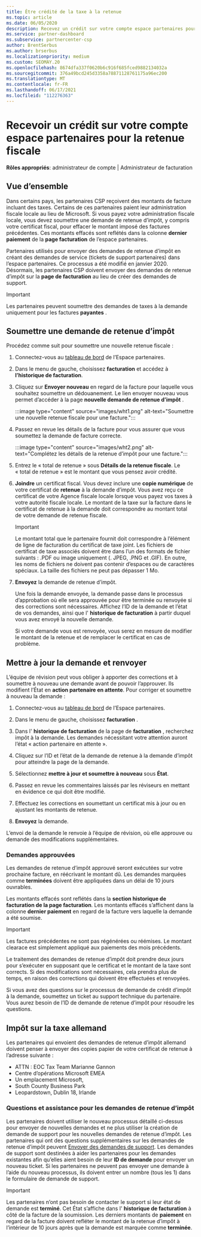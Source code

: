 ```yaml
---
title: Être crédité de la taxe à la retenue
ms.topic: article
ms.date: 06/05/2020
description: Recevez un crédit sur votre compte espace partenaires pour la retenue fiscale. Les informations comprennent les étapes à suivre pour soumettre une demande de retenue d’impôt.
ms.service: partner-dashboard
ms.subservice: partnercenter-csp
author: BrentSerbus
ms.author: brserbus
ms.localizationpriority: medium
ms.custom: SEOMAY.20
ms.openlocfilehash: 8674dfa337f0620b6c916f685fced9882134032a
ms.sourcegitcommit: 376a49bcd245d3358a78871128761175a96ec200
ms.translationtype: MT
ms.contentlocale: fr-FR
ms.lasthandoff: 06/17/2021
ms.locfileid: "112276363"
---
```

# <a name="receive-credit-on-your-partner-center-account-for-tax-withholding"></a>Recevoir un crédit sur votre compte espace partenaires pour la retenue fiscale

**Rôles appropriés**: administrateur de compte | Administrateur de facturation

## <a name="overview"></a>Vue d’ensemble

Dans certains pays, les partenaires CSP reçoivent des montants de facture incluant des taxes. Certains de ces partenaires paient leur administration fiscale locale au lieu de Microsoft. Si vous payez votre administration fiscale locale, vous devez soumettre une demande de retenue d’impôt, y compris votre certificat fiscal, pour effacer le montant imposé des factures précédentes. Ces montants effacés sont reflétés dans la colonne **dernier paiement** de la **page facturation** de l’espace partenaires.

Partenaires utilisés pour envoyer des demandes de retenue d’impôt en créant des demandes de service (tickets de support partenaires) dans l’espace partenaires. Ce processus a été modifié en janvier 2020. Désormais, les partenaires CSP doivent envoyer des demandes de retenue d’impôt sur la **page de facturation** au lieu de créer des demandes de support.

> [!IMPORTANT]
> Les partenaires peuvent soumettre des demandes de taxes à la demande uniquement pour les factures **payantes** .

## <a name="submit-a-tax-withholding-request"></a>Soumettre une demande de retenue d’impôt

Procédez comme suit pour soumettre une nouvelle retenue fiscale :

1. Connectez-vous au [tableau de bord](https://partner.microsoft.com/dashboard/home) de l’Espace partenaires.

2. Dans le menu de gauche, choisissez **facturation** et accédez à **l’historique de facturation**.

3. Cliquez sur **Envoyer nouveau** en regard de la facture pour laquelle vous souhaitez soumettre un dédouanement. Le lien envoyer nouveau vous permet d’accéder à la page **nouvelle demande de retenue d’impôt** .

   :::image type="content" source="images/wht1.png" alt-text="Soumettre une nouvelle retenue fiscale pour une facture.":::

4. Passez en revue les détails de la facture pour vous assurer que vous soumettez la demande de facture correcte.

   :::image type="content" source="images/wht2.png" alt-text="Complétez les détails de la retenue d’impôt pour une facture.":::

5. Entrez le « total de retenue » sous **Détails de la retenue fiscale**. Le « total de retenue » est le montant que vous pensez avoir crédité.

6. **Joindre** un certificat fiscal. Vous devez inclure une **copie numérique** de votre certificat de **retenue** à la demande d’impôt. Vous avez reçu ce certificat de votre Agence fiscale locale lorsque vous payez vos taxes à votre autorité fiscale locale. Le montant de la taxe sur la facture dans le certificat de retenue à la demande doit correspondre au montant total de votre demande de retenue fiscale.

   > [!IMPORTANT]
   > Le montant total que le partenaire fournit doit correspondre à l’élément de ligne de facturation du certificat de taxe joint. Les fichiers de certificat de taxe associés doivent être dans l’un des formats de fichier suivants : .PDF ou image uniquement (. JPEG, .PNG et .GIF). En outre, les noms de fichiers ne doivent pas contenir d’espaces ou de caractères spéciaux. La taille des fichiers ne peut pas dépasser 1 Mo.

7. **Envoyez** la demande de retenue d’impôt.

   Une fois la demande envoyée, la demande passe dans le processus d’approbation où elle sera approuvée pour être terminée ou renvoyée si des corrections sont nécessaires. Affichez l’ID de la demande et l’état de vos demandes, ainsi que l' **historique de facturation** à partir duquel vous avez envoyé la nouvelle demande.

   Si votre demande vous est renvoyée, vous serez en mesure de modifier le montant de la retenue et de remplacer le certificat en cas de problème.

## <a name="update-request-and-resubmit"></a>Mettre à jour la demande et renvoyer

L’équipe de révision peut vous obliger à apporter des corrections et à soumettre à nouveau une demande avant de pouvoir l’approuver. Ils modifient l’État en **action partenaire en attente**. Pour corriger et soumettre à nouveau la demande :

1. Connectez-vous au [tableau de bord](https://partner.microsoft.com/dashboard/home) de l’Espace partenaires.

2. Dans le menu de gauche, choisissez **facturation** .

3. Dans l' **historique de facturation** de la page de **facturation** , recherchez impôt à la demande. Les demandes nécessitant votre attention auront l’état « action partenaire en attente ».

4. Cliquez sur l’ID et l’état de la demande de retenue à la demande d’impôt pour atteindre la page de la demande.

5. Sélectionnez **mettre à jour et soumettre à nouveau** sous **État**.

6. Passez en revue les commentaires laissés par les réviseurs en mettant en évidence ce qui doit être modifié.

7. Effectuez les corrections en soumettant un certificat mis à jour ou en ajustant les montants de retenue.

8. **Envoyez** la demande.

L’envoi de la demande le renvoie à l’équipe de révision, où elle approuve ou demande des modifications supplémentaires.

### <a name="approved-requests"></a>Demandes approuvées

Les demandes de retenue d’impôt approuvé seront exécutées sur votre prochaine facture, en réécrivant le montant dû. Les demandes marquées comme **terminées** doivent être appliquées dans un délai de 10 jours ouvrables. 

Les montants effacés sont reflétés dans la **section historique de facturation de la page facturation**. Les montants effacés s’affichent dans la colonne **dernier paiement** en regard de la facture vers laquelle la demande a été soumise.

   > [!IMPORTANT]
   > Les factures précédentes ne sont pas régénérées ou réémises. Le montant clearace est simplement appliqué aux paiements des mois précédents.

Le traitement des demandes de retenue d’impôt doit prendre deux jours pour s’exécuter en supposant que le certificat et le montant de la taxe sont corrects. Si des modifications sont nécessaires, cela prendra plus de temps, en raison des corrections qui doivent être effectuées et renvoyées.

Si vous avez des questions sur le processus de demande de crédit d’impôt à la demande, soumettez un ticket au support technique du partenaire. Vous aurez besoin de l’ID de demande de retenue d’impôt pour résoudre les questions.

## <a name="german-tax-withholding"></a>Impôt sur la taxe allemand

Les partenaires qui envoient des demandes de retenue d’impôt allemand doivent penser à envoyer des copies papier de votre certificat de retenue à l’adresse suivante :

- ATTN : EOC Tax Team Marianne Gannon
- Centre d’opérations Microsoft EMEA
- Un emplacement Microsoft,
- South County Business Park
- Leopardstown, Dublin 18, Irlande

### <a name="questions-and-assistance-for-tax-withholding-requests"></a>Questions et assistance pour les demandes de retenue d’impôt

Les partenaires doivent utiliser le nouveau processus détaillé ci-dessus pour envoyer de nouvelles demandes et ne plus utiliser la création de demande de support pour les nouvelles demandes de retenue d’impôt. Les partenaires qui ont des questions supplémentaires sur les demandes de retenue d’impôt peuvent [Envoyer des demandes de support](https://partner.microsoft.com/dashboard/support/csp/servicerequests/create?stage=2&topicid=9227afa6-babf-3917-acee-67db7860f5ed). Les demandes de support sont destinées à aider les partenaires pour les demandes existantes afin qu’elles aient besoin de leur **ID de demande** pour envoyer un nouveau ticket. Si les partenaires ne peuvent pas envoyer une demande à l’aide du nouveau processus, ils doivent entrer un nombre (tous les 1) dans le formulaire de demande de support. 

   > [!IMPORTANT]
   > Les partenaires n’ont pas besoin de contacter le support si leur état de demande est **terminé**. Cet État s’affiche dans l' **historique de facturation** à côté de la facture de la soumission. Les derniers montants de **paiement** en regard de la facture doivent refléter le montant de la retenue d’impôt à l’intérieur de 10 jours après que la demande est marquée comme **terminée**.
